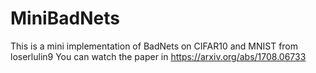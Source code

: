 # MiniBadNets
This is a mini implementation of BadNets on CIFAR10 and MNIST from loserlulin9
You can watch the paper in https://arxiv.org/abs/1708.06733




